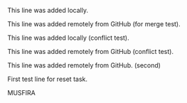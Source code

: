 This line was added locally.

This line was added remotely from GitHub (for merge test).

This line was added locally (conflict test).

This line was added remotely from GitHub (conflict test).

This line was added remotely from GitHub. (second)

First test line for reset task.

MUSFIRA

